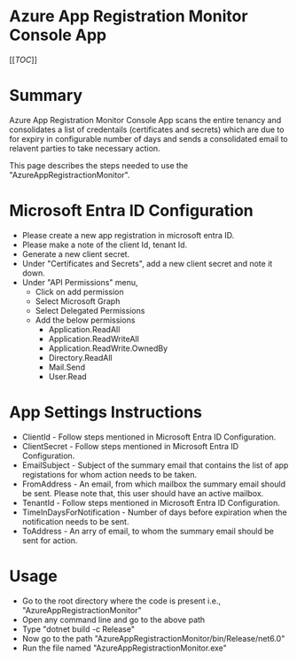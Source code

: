 ﻿# Azure App Registration Monitor Console App

[[_TOC_]]

# Summary
Azure App Registration Monitor Console App scans the entire tenancy and consolidates a list of credentails (certificates and secrets) which are due to for expiry in configurable number of days and sends a consolidated email to relavent parties to take necessary action.


This page describes the steps needed to use the "AzureAppRegistractionMonitor".

# Microsoft Entra ID Configuration
- Please create a new app registration in microsoft entra ID.
- Please make a note of the client Id, tenant Id.
- Generate a new client secret.
- Under "Certificates and Secrets", add a new client secret and note it down.
- Under "API Permissions" menu,
   - Click on add permission
	- Select Microsoft Graph
	- Select Delegated Permissions
	- Add the below permissions
	   - Application.ReadAll
		- Application.ReadWriteAll
		- Application.ReadWrite.OwnedBy
		- Directory.ReadAll
		- Mail.Send
		- User.Read

# App Settings Instructions
- ClientId - Follow steps mentioned in Microsoft Entra ID Configuration.
- ClientSecret - Follow steps mentioned in Microsoft Entra ID Configuration.
- EmailSubject - Subject of the summary email that contains the list of app registations for whom action needs to be taken.
- FromAddress - An email, from which mailbox the summary email should be sent. Please note that, this user should have an active mailbox.
- TenantId - Follow steps mentioned in Microsoft Entra ID Configuration.
- TimeInDaysForNotification - Number of days before expiration when the notification needs to be sent.
- ToAddress - An arry of email, to whom the summary email should be sent for action.

# Usage
- Go to the root directory where the code is present i.e., "AzureAppRegistractionMonitor"
- Open any command line and go to the above path
- Type "dotnet build -c Release"
- Now go to the path "AzureAppRegistractionMonitor/bin/Release/net6.0"
- Run the file named "AzureAppRegistractionMonitor.exe"
